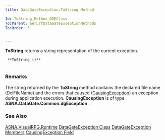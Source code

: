 ```yaml
---
title: DataGateException.ToString Method

Id: ToString_Method_DGEClass
TocParent: aerLrfDataGateExceptionMethods
TocOrder: 5


---
```


**ToString** returns a string representation of the current exception. 

```
 **ToString ()** 
        
```

### Remarks
The string returned by the **ToString** method contains the declared file name (DclFileName) and the errors that caused ([CausingException](aerLrfCausingExceptionFieldDataGateExceptionClass.html)) an exception during application execution. **CausingException** is of type **ASNA.DataGate.Common.dgException** . 

### See Also
[ASNA.VisualRPG.Runtime](aerLrfRuntimeNamespace.html)
[DataGateException Class](aerLrfDataGateExceptionClass.html)
[DataGateException Members](aerLrfDataGateExceptionMembers.html)
[CausingException Field](aerLrfCausingExceptionFieldDataGateExceptionClass.html) 
